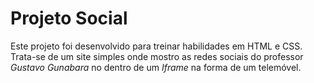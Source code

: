 # Projeto Social

Este projeto foi desenvolvido para treinar habilidades em HTML e CSS. Trata-se de um site simples onde mostro as redes sociais do professor *Gustavo Gunabara* no dentro de um *Iframe* na forma de um telemóvel.
